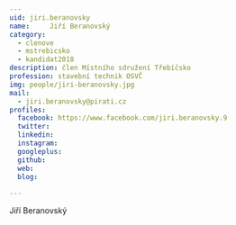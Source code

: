 ```yaml
---
uid: jiri.beranovsky
name:     Jiří Beranovský
category:
  - clenove
  - mstrebicsko
  - kandidat2018
description: člen Místního sdružení Třebíčsko
profession: stavební technik OSVČ
img: people/jiri-beranovsky.jpg
mail:
  - jiri.beranovsky@pirati.cz
profiles:
  facebook: https://www.facebook.com/jiri.beranovsky.9
  twitter: 
  linkedin: 
  instagram: 
  googleplus: 
  github: 
  web: 
  blog: 
  
---
```


Jiří Beranovský
